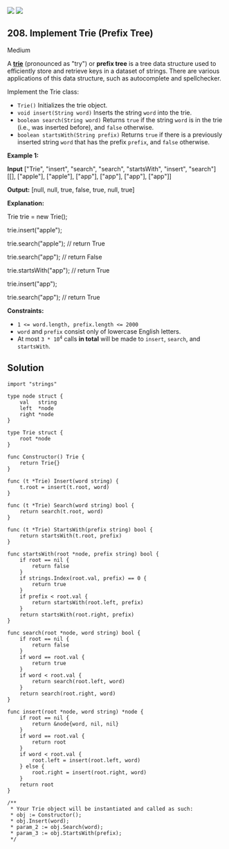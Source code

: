 [![](https://img.shields.io/github/stars/LeetCode-Top-Interview-150/LeetCode-Top-Interview-150?label=Stars&style=flat-square)](https://github.com/LeetCode-Top-Interview-150/LeetCode-Top-Interview-150)
[![](https://img.shields.io/github/forks/LeetCode-Top-Interview-150/LeetCode-Top-Interview-150?label=Fork%20me%20on%20GitHub%20&style=flat-square)](https://github.com/LeetCode-Top-Interview-150/LeetCode-Top-Interview-150/fork)

## 208\. Implement Trie (Prefix Tree)

Medium

A [**trie**](https://en.wikipedia.org/wiki/Trie) (pronounced as "try") or **prefix tree** is a tree data structure used to efficiently store and retrieve keys in a dataset of strings. There are various applications of this data structure, such as autocomplete and spellchecker.

Implement the Trie class:

*   `Trie()` Initializes the trie object.
*   `void insert(String word)` Inserts the string `word` into the trie.
*   `boolean search(String word)` Returns `true` if the string `word` is in the trie (i.e., was inserted before), and `false` otherwise.
*   `boolean startsWith(String prefix)` Returns `true` if there is a previously inserted string `word` that has the prefix `prefix`, and `false` otherwise.

**Example 1:**

**Input** ["Trie", "insert", "search", "search", "startsWith", "insert", "search"] [[], ["apple"], ["apple"], ["app"], ["app"], ["app"], ["app"]]

**Output:** [null, null, true, false, true, null, true]

**Explanation:** 

Trie trie = new Trie(); 

trie.insert("apple"); 

trie.search("apple"); // return True 

trie.search("app"); // return False 

trie.startsWith("app"); // return True 

trie.insert("app"); 

trie.search("app"); // return True

**Constraints:**

*   `1 <= word.length, prefix.length <= 2000`
*   `word` and `prefix` consist only of lowercase English letters.
*   At most <code>3 * 10<sup>4</sup></code> calls **in total** will be made to `insert`, `search`, and `startsWith`.

## Solution

```golang
import "strings"

type node struct {
	val   string
	left  *node
	right *node
}

type Trie struct {
	root *node
}

func Constructor() Trie {
	return Trie{}
}

func (t *Trie) Insert(word string) {
	t.root = insert(t.root, word)
}

func (t *Trie) Search(word string) bool {
	return search(t.root, word)
}

func (t *Trie) StartsWith(prefix string) bool {
	return startsWith(t.root, prefix)
}

func startsWith(root *node, prefix string) bool {
	if root == nil {
		return false
	}
	if strings.Index(root.val, prefix) == 0 {
		return true
	}
	if prefix < root.val {
		return startsWith(root.left, prefix)
	}
	return startsWith(root.right, prefix)
}

func search(root *node, word string) bool {
	if root == nil {
		return false
	}
	if word == root.val {
		return true
	}
	if word < root.val {
		return search(root.left, word)
	}
	return search(root.right, word)
}

func insert(root *node, word string) *node {
	if root == nil {
		return &node{word, nil, nil}
	}
	if word == root.val {
		return root
	}
	if word < root.val {
		root.left = insert(root.left, word)
	} else {
		root.right = insert(root.right, word)
	}
	return root
}

/**
 * Your Trie object will be instantiated and called as such:
 * obj := Constructor();
 * obj.Insert(word);
 * param_2 := obj.Search(word);
 * param_3 := obj.StartsWith(prefix);
 */
```